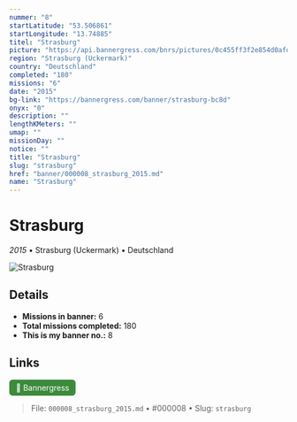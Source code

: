 ```yaml
---
nummer: "8"
startLatitude: "53.506861"
startLongitude: "13.74885"
titel: "Strasburg"
picture: "https://api.bannergress.com/bnrs/pictures/0c455ff3f2e854d0afd6f146add602bc"
region: "Strasburg (Uckermark)"
country: "Deutschland"
completed: "180"
missions: "6"
date: "2015"
bg-link: "https://bannergress.com/banner/strasburg-bc8d"
onyx: "0"
description: ""
lengthKMeters: ""
umap: ""
missionDay: ""
notice: ""
title: "Strasburg"
slug: "strasburg"
href: "banner/000008_strasburg_2015.md"
name: "Strasburg"
---
```

# Strasburg

*2015* • Strasburg (Uckermark) • Deutschland

![Strasburg](https://api.bannergress.com/bnrs/pictures/0c455ff3f2e854d0afd6f146add602bc)



## Details

- **Missions in banner:** 6
- **Total missions completed:** 180
- **This is my banner no.:** 8





## Links
<a href="https://bannergress.com/banner/strasburg-bc8d" target="_blank" style="display:inline-block;margin-right:8px;padding:6px 12px;background:#3c8b3c;color:#fff;text-decoration:none;border-radius:6px;">🔗 Bannergress</a>



> File: `000008_strasburg_2015.md` • #000008 • Slug: `strasburg`
